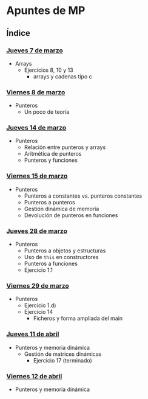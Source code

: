 # Apuntes de MP

## Índice

### [Jueves 7 de marzo](./07-03-19.md)
* Arrays
    * Ejercicios 8, 10 y 13
        * arrays y cadenas tipo c

### [Viernes 8 de marzo](./08-03-19.md)
* Punteros
    * Un poco de teoría

### [Jueves 14 de marzo](./14-03-19.md)
* Punteros
    * Relación entre punteros y arrays
    * Aritmética de punteros
    * Punteros y funciones

### [Viernes 15 de marzo](./15-03-19.md)
* Punteros
    * Punteros a constantes vs. punteros constantes
    * Punteros a punteros
    * Gestión dinámica de memoria
    * Devolución de punteros en funciones

### [Jueves 28 de marzo](./28-03-19.md)
* Punteros
    * Punteros a objetos y estructuras
    * Uso de `this` en constructores
    * Punteros a funciones
    * Ejercicio 1.1


### [Viernes 29 de marzo](./29-03-19.md)
* Punteros
    * Ejercicio 1.d)
    * Ejercicio 14
        * Ficheros y forma ampliada del main

### [Jueves 11 de abril](./11-04-19.cpp)
* Punteros y memoria dinámica
  * Gestión de matrices dinámicas
    * Ejercicio 17 (terminado)

### [Viernes 12 de abril]()
* Punteros y memoria dinámica
